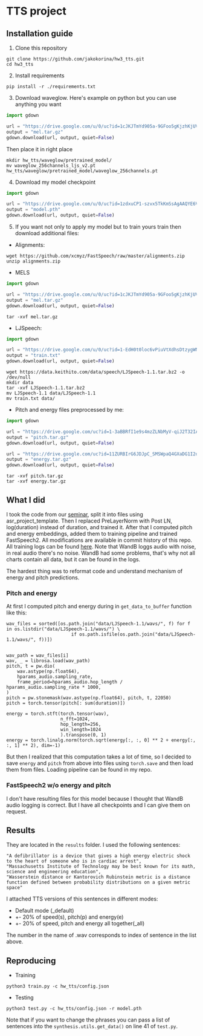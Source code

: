 # TTS project

## Installation guide

1. Clone this repository

```shell
git clone https://github.com/jakokorina/hw3_tts.git
cd hw3_tts 
```

2. Install requirements

```shell
pip install -r ./requirements.txt
```

3. Download waveglow. Here's example on python but you can use
   anything you want

```python
import gdown

url = "https://drive.google.com/u/0/uc?id=1cJKJTmYd905a-9GFoo5gKjzhKjUVj83j"
output = "mel.tar.gz"
gdown.download(url, output, quiet=False)
```

Then place it in right place

```shell
mkdir hw_tts/waveglow/pretrained_model/
mv waveglow_256channels_ljs_v2.pt hw_tts/waveglow/pretrained_model/waveglow_256channels.pt
```

4. Download my model checkpoint

```python
import gdown

url = "https://drive.google.com/u/0/uc?id=1zdxuCP1-szvx5TkKmSsAgAAQYE6VjuPx"
output = "model.pth"
gdown.download(url, output, quiet=False)
```

5. If you want not only to apply my model but to train yours train then download additional files:

- Alignments:

```shell
wget https://github.com/xcmyz/FastSpeech/raw/master/alignments.zip
unzip alignments.zip
```

- MELS

```python
import gdown

url = "https://drive.google.com/u/0/uc?id=1cJKJTmYd905a-9GFoo5gKjzhKjUVj83j"
output = "mel.tar.gz"
gdown.download(url, output, quiet=False)
```

```shell
tar -xvf mel.tar.gz
```

- LJSpeech:

```python
import gdown

url = "https://drive.google.com/u/0/uc?id=1-EdH0t0loc6vPiuVtXdhsDtzygWNSNZx"
output = "train.txt"
gdown.download(url, output, quiet=False)
```

```shell
wget https://data.keithito.com/data/speech/LJSpeech-1.1.tar.bz2 -o /dev/null
mkdir data
tar -xvf LJSpeech-1.1.tar.bz2
mv LJSpeech-1.1 data/LJSpeech-1.1
mv train.txt data/
```

- Pitch and energy files preprocessed by me:

```python
import gdown

url = "https://drive.google.com/uc?id=1-3aBBRfI1e9s4mzZLNbMyV-qiJ2T32IA"
output = "pitch.tar.gz"
gdown.download(url, output, quiet=False)

url = "https://drive.google.com/uc?id=11ZURBIrG6JDJpC_SMSWpaQ4GXaDG1I2d"
output = "energy.tar.gz"
gdown.download(url, output, quiet=False)
```

```shell
tar -xvf pitch.tar.gz
tar -xvf energy.tar.gz
```

## What I did

I took the code from our [seminar](https://github.com/markovka17/dla/blob/2022/week07/FastSpeech_sem.ipynb), 
split it into files using asr_project_template. Then I replaced PreLayerNorm with Post LN, log(duration)
instead of duration, and trained it. After that I computed pitch and energy embeddings, added them to training 
pipeline and trained FastSpeech2. All modifications are available in commit history of this repo.
All training logs can be found [here](https://wandb.ai/jakokorina/tts_project/overview?workspace=user-jakokorina).
Note that WandB loggs audio with noise, in real audio there's no noise.
WandB had some problems, that's why not all charts contain all data, but it can be found in the logs.

The hardest thing was to reformat code and understand mechanism of energy and pitch
predictions. 

### Pitch and energy

At first I computed pitch and energy during in `get_data_to_buffer` function like this: 

```
wav_files = sorted([os.path.join("data/LJSpeech-1.1/wavs/", f) for f in os.listdir("data/LJSpeech-1.1/wavs/") \
                        if os.path.isfile(os.path.join("data/LJSpeech-1.1/wavs/", f))])


wav_path = wav_files[i]
wav, _ = librosa.load(wav_path)
pitch, t = pw.dio(
    wav.astype(np.float64),
    hparams_audio.sampling_rate,
    frame_period=hparams_audio.hop_length / hparams_audio.sampling_rate * 1000,
)
pitch = pw.stonemask(wav.astype(np.float64), pitch, t, 22050)
pitch = torch.tensor(pitch[: sum(duration)])

energy = torch.stft(torch.tensor(wav),
                    n_fft=1024,
                    hop_length=256,
                    win_length=1024
                    ).transpose(0, 1)
energy = torch.linalg.norm(torch.sqrt(energy[:, :, 0] ** 2 + energy[:, :, 1] ** 2), dim=-1)
```

But then I realized that this computation takes a lot of time, so I decided to
save `energy` and `pitch` from above into files using `torch.save` and then load 
them from files. Loading pipeline can be found in my repo. 

### FastSpeech2 w/o energy and pitch

I don't have resulting files for this model because I thought that WandB audio logging
is correct. But I have all checkpoints and I can give them on request. 

## Results

They are located in the `results` folder. I used the following sentences:

```
"A defibrillator is a device that gives a high energy electric shock to the heart of someone who is in cardiac arrest",
"Massachusetts Institute of Technology may be best known for its math, science and engineering education",
"Wasserstein distance or Kantorovich Rubinstein metric is a distance function defined between probability distributions on a given metric space"
```

I attached TTS versions of this sentences in different modes:
- Default mode (_default)
- +- 20% of speed(s), pitch(p) and energy(e)
- +- 20% of speed, pitch and energy all together(_all)

The  number in the name of .wav corresponds to index of sentence in the list above.

## Reproducing

- Training
```shell
python3 train.py -c hw_tts/config.json
```
- Testing
```shell
python3 test.py -c hw_tts/config.json -r model.pth
```

Note that if you want to change the phrases you can pass a list of  sentences into the
`synthesis.utils.get_data()` on line 41 of `test.py`.
